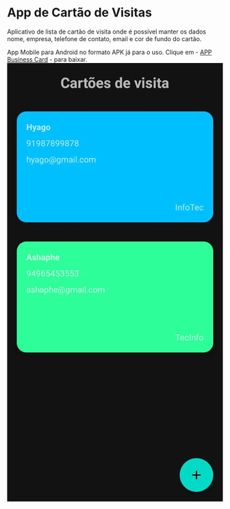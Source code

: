 # App de Cartão de Visitas

Aplicativo de lista de cartão de visita onde é possível manter os dados nome, empresa, telefone de contato, email e cor de fundo do cartão.

App Mobile para Android no formato APK já para o uso.
Clique em - [APP Business Card](https://github.com/Hyagocolares/) - para baixar.
![screenshot](Screenshot.jpg?raw=true "screenshot")
